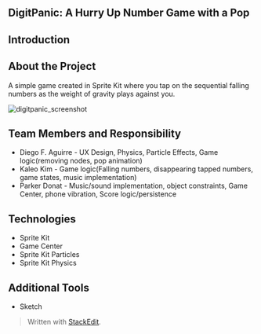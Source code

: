 DigitPanic: A Hurry Up Number Game with a Pop
---------------------------------

Introduction
------------

About the Project
-----------------

A simple game created in Sprite Kit where you tap on the sequential falling numbers as the weight of gravity plays against you. 

![digitpanic_screenshot](https://cloud.githubusercontent.com/assets/6709516/15733812/f84e3c44-2846-11e6-80fa-7a51e35d9808.jpg)

Team Members and Responsibility
-------------------------------

 - Diego F. Aguirre - UX Design, Physics, Particle Effects, Game logic(removing nodes, pop animation)
 - Kaleo Kim - Game logic(Falling numbers, disappearing tapped numbers, game states, music implementation)
 - Parker Donat - Music/sound implementation, object constraints, Game Center, phone vibration, Score logic/persistence

Technologies
------------

 - Sprite Kit
 - Game Center
 - Sprite Kit Particles
 - Sprite Kit Physics

Additional Tools
----------------

 - Sketch


> Written with [StackEdit](https://stackedit.io/).
